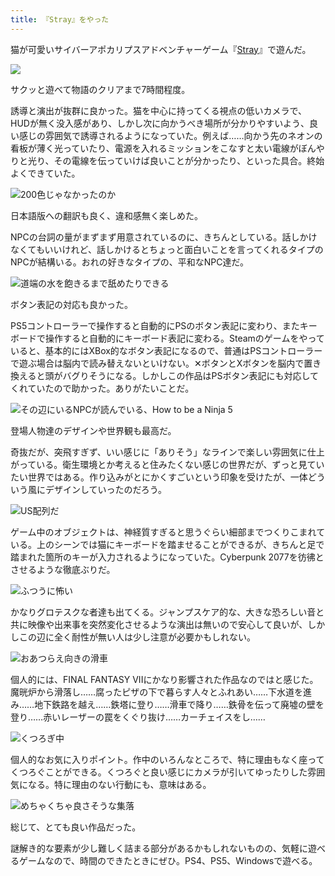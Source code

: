 ```yaml
---
title: 『Stray』をやった
---
```

猫が可愛いサイバーアポカリプスアドベンチャーゲーム『[Stray](https://store.steampowered.com/app/1332010/Stray/?l=japanese)』で遊んだ。

![](https://lh5.googleusercontent.com/dyOrrIDmTHmKjwCYqT2fBqB2zRZexY4NtovbXFClEU3aK1CnxJnpBIR_Q2fLxUOY5eUg8yBpetI9d7mS85mtPhuJNsB2VvjsnEXSc8uYz0bBxbjpVsJKK8L-GZ3bhU5nCMfoeYl1QKrS3FzUV8rWhhE)

サクッと遊べて物語のクリアまで7時間程度。

誘導と演出が抜群に良かった。猫を中心に持ってくる視点の低いカメラで、HUDが無く没入感があり、しかし次に向かうべき場所が分かりやすいよう、良い感じの雰囲気で誘導されるようになっていた。例えば……向かう先のネオンの看板が薄く光っていたり、電源を入れるミッションをこなすと太い電線がぼんやりと光り、その電線を伝っていけば良いことが分かったり、といった具合。終始よくできていた。

![](https://lh6.googleusercontent.com/Rw8mhYsN1k8nc5C8vy2oz5NcLeMEeXjIM0TSVTY0_IKwD8_Qa_Xmsy8NPmS01dYtbSACYohET8ZelAEmrtilUizXEVFpbtivhO2oXqrrHOREWmPDvKf7D1nzAkQ0qdaH85OYQuA67Tde7QednV_mMTM "200色じゃなかったのか")

日本語版への翻訳も良く、違和感無く楽しめた。

NPCの台詞の量がまずまず用意されているのに、きちんとしている。話しかけなくてもいいけれど、話しかけるとちょっと面白いことを言ってくれるタイプのNPCが結構いる。おれの好きなタイプの、平和なNPC達だ。

![](https://lh6.googleusercontent.com/9MjoPtHh4RgNKu7XH1QvJLs87M9PY3BO4dZxWEHLWKmZoxuUYNWw_tJ6oayugxTXT1Zypcx2uD5Z0L_ednMa9uGQsaahy3XyO7OkQ3w0SmLEctoDxs6mHx0RNv9NlJJwsHXGkbhpD8dHIDkcME97x4M "道端の水を飽きるまで舐めたりできる")

ボタン表記の対応も良かった。

PS5コントローラーで操作すると自動的にPSのボタン表記に変わり、またキーボードで操作すると自動的にキーボード表記に変わる。Steamのゲームをやっていると、基本的にはXBox的なボタン表記になるので、普通はPSコントローラーで遊ぶ場合は脳内で読み替えないといけない。✕ボタンとXボタンを脳内で置き換えると頭がバグりそうになる。しかしこの作品はPSボタン表記にも対応してくれていたので助かった。ありがたいことだ。

![](https://lh5.googleusercontent.com/tNjNbGrZVYDnx2nh0ArPtDuN5vXVu9v0qO1gQacJW1MEQ3K10IKNVsSDwmxAnH4RPy-S2vlc3arOcfIf_k2lIsMaehTygmUfZ5KsDYu9pe9CaptnH9T-p9bYXQTd4mRfYQPw6xxGXkcugrwM2Qxttbo "その辺にいるNPCが読んでいる、How to be a Ninja 5")

登場人物達のデザインや世界観も最高だ。

奇抜だが、突飛すぎず、いい感じに「ありそう」なラインで楽しい雰囲気に仕上がっている。衛生環境とか考えると住みたくない感じの世界だが、ずっと見ていたい世界ではある。作り込みがとにかくすごいという印象を受けたが、一体どういう風にデザインしていったのだろう。

![](https://lh3.googleusercontent.com/DRv-jZUh7y1eTKNS6qTZUmlcRv5avtFVlj8Go-t6M1laHKiGQDlTiAtPyH25RksgTJ2F3Nw2bnmyLXNcym4uNlUFxjmA0u8x0TelcSA_rBnmSyCP0ieSMGVLgARPrv60rqVVLvwQPbBriNbxNRB5i2E "US配列だ")

ゲーム中のオブジェクトは、神経質すぎると思うぐらい細部までつくりこまれている。上のシーンでは猫にキーボードを踏ませることができるが、きちんと足で踏まれた箇所のキーが入力されるようになっていた。Cyberpunk 2077を彷彿とさせるような徹底ぶりだ。

![](https://lh5.googleusercontent.com/_x9uTDFTXncVKAD8P6Y6TZXHLYS4L0NwdEHaPuy72GXa72rFH7ATpR2g5C3mOjViouy6F9iXzDV8_Rcmcd_OvuChTJkPEE085fcfsmcoyf_QFiP1S5lx4UCL_6n-ysQ1hHay-pt-6IHWlAnq6MOb7jY "ふつうに怖い")

かなりグロテスクな者達も出てくる。ジャンプスケア的な、大きな恐ろしい音と共に映像や出来事を突然変化させるような演出は無いので安心して良いが、しかしこの辺に全く耐性が無い人は少し注意が必要かもしれない。

![](https://lh5.googleusercontent.com/btn0T-D58IqsUyrdDxa4VfER9e3uJVYH2gYB7gfSy_h5SEMUZPL58b2VQXF1QuXb8Q-6u77vp_vL2Mfvu_lHcBnaj_sNkihVIDqzEq4HifLO0X7YuGImLNcmw1BrpHotolIQV2iRvpdXkKj880lrdQI "おあつらえ向きの滑車")

個人的には、FINAL FANTASY VIIにかなり影響された作品なのではと感じた。魔晄炉から滑落し……腐ったピザの下で暮らす人々とふれあい……下水道を進み……地下鉄路を越え……鉄塔に登り……滑車で降り……鉄骨を伝って廃墟の壁を登り……赤いレーザーの罠をくぐり抜け……カーチェイスをし……

![](https://lh4.googleusercontent.com/1t-2YX-5Wbm6Pn1SGO-WpwCwovKPkVnmt0fYWyK0YrQ-UUJYXS6a82Jy7p13JuVi_Ljt3Q3DTN3Nr7m8R_xjIUtGz9aLVjen0tAol5qeFQSRlBlnbtGyqcTzDNt2ShaSxHFUs5QXfTk6r77eU6hHJsg "くつろぎ中")

個人的なお気に入りポイント。作中のいろんなところで、特に理由もなく座ってくつろぐことができる。くつろぐと良い感じにカメラが引いてゆったりした雰囲気になる。特に理由のない行動にも、意味はある。

![](https://lh5.googleusercontent.com/2ppPKEXlRjxMYViXnt_KejL9dI_sRnndkJA0nfm2VfJ33vSzdpiykKd0hIl7h7Ed-YqNi2RgXY5r5TAn6OuR_SCPGMKP0K7vDgAOgQAZl70q7vpFZzBKxKn0guSBpS2wsLNbJQBq6CtmzSh9Srx5XtA "めちゃくちゃ良さそうな集落")

総じて、とても良い作品だった。

謎解き的な要素が少し難しく詰まる部分があるかもしれないものの、気軽に遊べるゲームなので、時間のできたときにぜひ。PS4、PS5、Windowsで遊べる。
